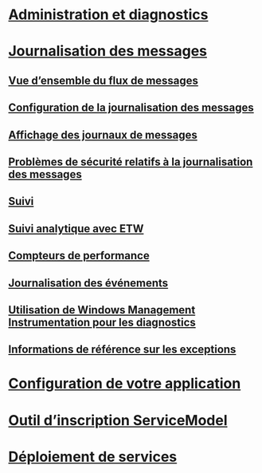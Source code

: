 # [Administration et diagnostics](index.md)
# [Journalisation des messages](message-logging.md)
## [Vue d’ensemble du flux de messages](message-flow-overview.md)
## [Configuration de la journalisation des messages](configuring-message-logging.md)
## [Affichage des journaux de messages](viewing-message-logs.md)
## [Problèmes de sécurité relatifs à la journalisation des messages](security-concerns-for-message-logging.md)
## [Suivi](tracing/)
## [Suivi analytique avec ETW](etw/)
## [Compteurs de performance](performance-counters/)
## [Journalisation des événements](event-logging/)
## [Utilisation de Windows Management Instrumentation pour les diagnostics](wmi/)
## [Informations de référence sur les exceptions](exceptions-reference/)
# [Configuration de votre application](configuring-your-application.md)
# [Outil d’inscription ServiceModel](servicemodel-registration-tool.md)
# [Déploiement de services](deploying-services.md)
